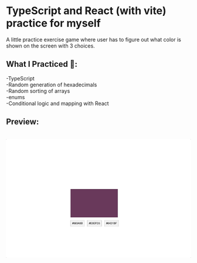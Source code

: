 # TypeScript and React (with vite) practice for myself
A little practice exercise game where user has to figure out what color is shown on the screen with 3 choices.<br>

## What I Practiced 🧠:<br>
-TypeScript<br>
-Random generation of hexadecimals<br>
-Random sorting of arrays<br>
-enums<br>
-Conditional logic and mapping with React<br>

## Preview:
<br>![](public/generatecolor.gif)<br>